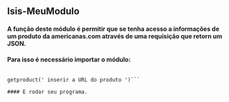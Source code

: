 ## Isis-MeuModulo


#### A função deste módulo é permitir que se tenha acesso a informações de um produto da americanas.com através de uma requisição que retorn um JSON.

#### Para isso é necessário importar o módulo:

```const getproduct = require('./meumodulo.js')

getproduct(' inserir a URL do produto ')```

#### E rodar seu programa.

